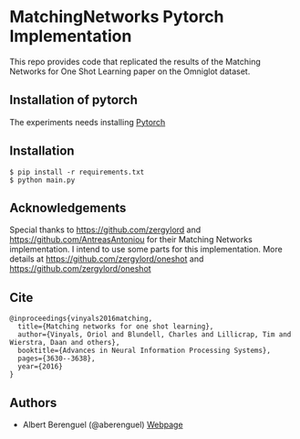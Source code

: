 # MatchingNetworks Pytorch Implementation
This repo provides code that replicated the results of the Matching Networks for One Shot Learning paper on the Omniglot dataset.

## Installation of pytorch
The experiments needs installing [Pytorch](http://pytorch.org/)

## Installation

    $ pip install -r requirements.txt
    $ python main.py

## Acknowledgements
Special thanks to https://github.com/zergylord and https://github.com/AntreasAntoniou for their Matching Networks implementation. I intend to use some parts for this implementation. More details at https://github.com/zergylord/oneshot and https://github.com/zergylord/oneshot

## Cite
```
@inproceedings{vinyals2016matching,
  title={Matching networks for one shot learning},
  author={Vinyals, Oriol and Blundell, Charles and Lillicrap, Tim and Wierstra, Daan and others},
  booktitle={Advances in Neural Information Processing Systems},
  pages={3630--3638},
  year={2016}
}
```

## Authors

* Albert Berenguel (@aberenguel) [Webpage](https://scholar.google.es/citations?user=HJx2fRsAAAAJ&hl=en)
